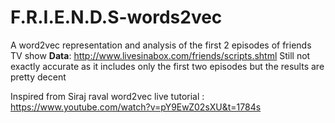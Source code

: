# F.R.I.E.N.D.S-words2vec
A word2vec representation and analysis of the first 2 episodes of friends TV show
**Data**: http://www.livesinabox.com/friends/scripts.shtml 
Still not exactly accurate as it includes only the first two episodes but the results are pretty decent

Inspired from Siraj raval word2vec live tutorial : https://www.youtube.com/watch?v=pY9EwZ02sXU&t=1784s


